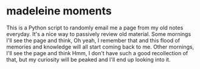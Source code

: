 # madeleine moments

This is a Python script to randomly email me a page from my old notes everyday. It's a nice way to passively review old material. Some mornings I'll see the page and think, Oh yeah, I remember that and this flood of memories and knowledge will all start coming back to me. Other mornings, I'll see the page and think Hmm, I don't have such a good recollection of that, but my curiosity will be peaked and I'll end up looking into it.
